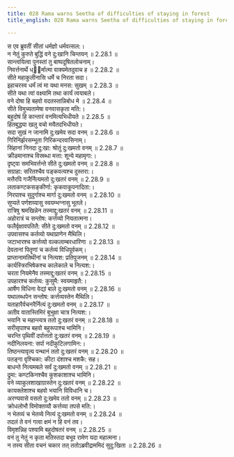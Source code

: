 ```yaml
---
title: 028 Rama warns Seetha of difficulties of staying in forest
title_english: 028 Rama warns Seetha of difficulties of staying in forest

---
```

<div class="audioEmbed"  caption="श्रीराम-हरिसीताराममूर्ति-घनपाठिभ्यां वचनम्" src="https://archive.org/download/Ramayana-recitation-Sriram-harisItArAmamUrti-Ghanapaati-v2/Kanda_2/Kanda_2_AYK-028-Vanavasa_Dukka_Varnanam.mp3"></div>

  
स एव ब्रुवतीं सीतां धर्मज्ञो धर्मवत्सल:।  
न नेतुं कुरुते बुद्धिं वने दु:खानि चिन्तयन् ॥ 2.28.1 ॥   
सान्त्वयित्वा पुनस्तां तु बाष्पदूषितलोचनाम्।  
निवर्त्तनार्थे ध्ार्मात्मा वाक्यमेतदुवाच ह ॥ 2.28.2 ॥   
सीते महाकुलीनासि धर्मे च निरता सदा।  
इहाचरस्व धर्मं त्वं मा यथा मनस: सुखम् ॥ 2.28.3 ॥   
सीते यथा त्वां वक्ष्यामि तथा कार्यं त्वयाबले।  
वने दोषा हि बहवो वदतस्तान्निबोध मे ॥ 2.28.4 ॥   
सीते विमुच्यतामेषा वनवासकृता मति:।  
बहुदोषं हि कान्तारं वनमित्यभिधीयते ॥ 2.28.5 ॥   
हितबुद्ध्या खलु वचो मयैतदभिधीयते।  
सदा सुखं न जानामि दु:खमेव सदा वनम् ॥ 2.28.6 ॥   
गिरिनिर्झरसम्भूता गिरिकन्दरवासिनाम्।  
सिंहानां निनदा दु:खा: श्रोतुं दु:खमतो वनम् ॥ 2.28.7 ॥   
क्रीडमानाश्च विस्रब्धा मत्ता: शून्ये महामृगा:।  
दृष्ट्वा समभिवर्त्तन्ते सीते दु:खमतो वनम् ॥ 2.28.8 ॥   
सग्राहा: सरितश्चैव पङ्कवत्यश्च दुस्तरा:।  
मत्तैरपि गजैर्नित्यमतो दु:खतरं वनम् ॥ 2.28.9 ॥   
लताकण्टकसङ्कीर्णा: कृकवाकूपनादिता:।  
निरपाश्च सुदुर्गाश्च मार्गा दु:खमतो वनम् ॥ 2.28.10 ॥   
सुप्यते पर्णशय्यासु स्वयम्भग्नासु भूतले।  
रात्रिषु श्रमखिन्नेन तस्माद्दु:खतरं वनम् ॥ 2.28.11 ॥   
अहोरात्रं च सन्तोष: कर्त्तव्यो नियतात्मना।  
फलैर्वृक्षावपतितै: सीते दु:खमतो वनम् ॥ 2.28.12 ॥   
उपवासश्च कर्तव्यो यथाप्राणेन मैथिलि।  
जटाभारश्च कर्त्तव्यो वल्कलाम्बरधारिणा ॥ 2.28.13 ॥   
देवतानां पितॄणां च कर्तव्यं विधिपूर्वकम्।  
प्राप्तानामतिथीनां च नित्यश: प्रतिपूजनम् ॥ 2.28.14 ॥   
कार्यस्त्रिरभिषेकश्च कालेकाले च नित्यश:।  
चरता नियमेनैव तस्माद्दु:खतरं वनम् ॥ 2.28.15 ॥   
उपहारश्च कर्तव्य: कुसुमै: स्वयमाहृतै:।  
आर्षेण विधिना वेद्यां बाले दु:खमतो वनम् ॥ 2.28.16 ॥   
यथालब्धपेन सन्तोष: कर्त्तव्यस्तेन मैथिलि।  
यताहारैर्वचनरैर्नित्यं दु:खमतो वनम् ॥ 2.28.17 ॥   
अतीव वातास्तिमिरं बुभुक्षा चात्र नित्यश:।  
भयानि च महान्त्यत्र ततो दु:खतरं वनम् ॥ 2.28.18 ॥   
सरीसृपाश्च बहवो बहुरूपाश्च भामिनि।  
चरन्ति पृथिवीं दर्पात्ततो दु:खतरं वनम् ॥ 2.28.19 ॥   
नदीनिलयना: सर्पा नदीकुटिलगामिन:।  
तिष्ठन्त्यावृत्य पन्थानं ततो दु:खतरं वनम् ॥ 2.28.20 ॥   
पतङ्गा वृश्चिका: कीटा दंशाश्च मशकै: सह।  
बाधन्ते नित्यमबले सर्वं दु:खमतो वनम् ॥ 2.28.21 ॥   
द्रुमा: कण्टकिनश्चैव कुशकाशाश्च भामिनि।  
वने व्याकुलशाखाग्रास्तेन दु:खतरं वनम् ॥ 2.28.22 ॥   
कायक्लेशाश्च बहवो भयानि विविधानि च।  
अरण्यवासे वसतो दु:खमेव ततो वनम् ॥ 2.28.23 ॥   
क्रोधलोभौ विमोक्तव्यौ कर्त्तव्या तपसे मति:।  
न भेतव्यं च भेतव्ये नित्यं दु:खमतो वनम् ॥ 2.28.24 ॥   
तदलं ते वनं गत्वा क्षमं न हि वनं तव।  
विमृशन्निह पश्यामि बहुदोषतरं वनम् ॥ 2.28.25 ॥   
वनं तु नेतुं न कृता मतिस्तदा बभूव रामेण यदा महात्मना।  
न तस्य सीता वचनं चकार तत् ततोऽब्रवीद्राममिदं सुदु:खिता ॥ 2.28.26 ॥   
